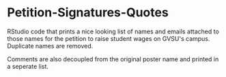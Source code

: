# Petition-Signatures-Quotes

RStudio code that prints a nice looking list of names and emails attached to those names for the petition to raise student wages on GVSU's campus. 
Duplicate names are removed.

Comments are also decoupled from the original poster name and printed in a seperate list.

